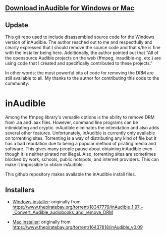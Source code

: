 ## [Download inAudible for Windows or Mac](https://github.com/rmcrackan/inAudible/tree/master/_installers)

## Update
This git repo used to include disassembled source code for the Windows
version of inAudible. The author reached out to me and respectfully and
clearly expressed that I should remove the source code and that s/he is
fine with the installer being here. Additionally, the author pointed out
that "All of the opensource Audible projects on the web (ffmpeg,
inaudible-ng, etc.) are using code that I created and specifically
contributed to these projects."

In other words: the most powerful bits of code for removing the DRM are
still available to all. My thanks to the author for contributing this code
to the community.

# inAudible
Among the ffmpeg library's versatile options is the ability to remove DRM
from .aa and .aax files. However, command line programs can be intimidating
and cryptic. inAudible eliminates the intimidation and also adds several
other features. Unfortunately, inAudible is currently only available on
torrenting sites. Torrenting is a way of distributing any kind of file but
it has a bad reputation due to being a popular method of pirating media and
software. This gives many people pause about obtaining inAudible even
though it is neither pirated nor illegal. Also, torrenting sites are
sometimes blocked by work, schools, public hotspots, and internet
providers. This can make it impossible to obtain inAudible.

This github repository makes available the inAudible install files.

## Installers

* [Windows installer][windowsInstaller]: originally from https://www.thepiratebay.org/torrent/18347779/inAudible_1.97_-_Convert_Audible_audiobooks_and_remove_DRM
* [Mac installer][macInstaller]: originally from https://www.thepiratebay.org/torrent/16437818/inAudible_v0.09

  [windowsInstaller]: https://github.com/rmcrackan/inAudible/blob/master/_installers/inAudible197.zip
  [macInstaller]: https://github.com/rmcrackan/inAudible/blob/master/_installers/mac_inAudible009.zip
